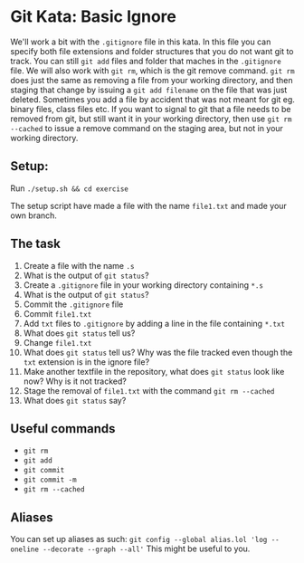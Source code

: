 # Git Kata: Basic Ignore
We'll work a bit with the `.gitignore` file in this kata.
In this file you can specify both file extensions and folder structures that you do not want git to track.
You can still `git add` files and folder that maches in the `.gitignore` file.
 We will also work with `git rm`, which is the git remove command. `git rm` does just the same as removing a file from your working directory, and then staging that change by issuing a `git add filename` on the file that was just deleted.
Sometimes you add a file by accident that was not meant for git eg. binary files, class files etc.
If you want to signal to git that a file needs to be removed from git, but still want it in your working directory, then use `git rm --cached` to issue a remove command on the staging area, but not in your working directory.
 

## Setup:
Run `./setup.sh && cd exercise`

The setup script have made a file with the name `file1.txt` and made your own branch. 

## The task

1. Create a file with the name `.s`
1. What is the output of `git status`?
1. Create a `.gitignore` file in your working directory containing `*.s`
1. What is the output of `git status`?
1. Commit the `.gitignore` file
1. Commit `file1.txt`
1. Add `txt` files to `.gitignore` by adding a line in the file containing `*.txt`
1. What does `git status` tell us?
1. Change `file1.txt`
1. What does `git status` tell us? Why was the file tracked even though the `txt` extension is in the ignore file?
1. Make another textfile in the repository, what does `git status` look like now? Why is it not tracked?
1. Stage the removal of `file1.txt` with the command `git rm --cached`
1. What does `git status` say?

## Useful commands
- `git rm`
- `git add`
- `git commit`
- `git commit -m`
- `git rm --cached`


## Aliases
You can set up aliases as such:
`git config --global alias.lol 'log --oneline --decorate --graph --all'`
This might be useful to you.
